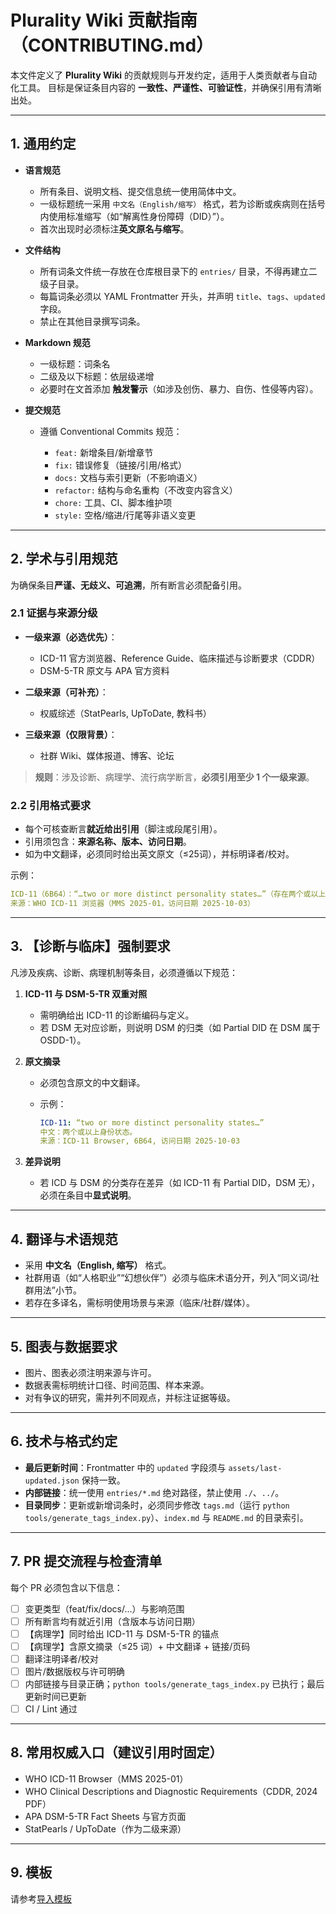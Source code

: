 # Plurality Wiki 贡献指南（CONTRIBUTING.md）

本文件定义了 **Plurality Wiki** 的贡献规则与开发约定，适用于人类贡献者与自动化工具。
目标是保证条目内容的 **一致性、严谨性、可验证性**，并确保引用有清晰出处。

---

## 1. 通用约定

* **语言规范**

  * 所有条目、说明文档、提交信息统一使用简体中文。
  * 一级标题统一采用 `中文名（English/缩写）` 格式，若为诊断或疾病则在括号内使用标准缩写（如“解离性身份障碍（DID）”）。
  * 首次出现时必须标注**英文原名与缩写**。

* **文件结构**

  * 所有词条文件统一存放在仓库根目录下的 `entries/` 目录，不得再建立二级子目录。
  * 每篇词条必须以 YAML Frontmatter 开头，并声明 `title`、`tags`、`updated` 字段。
  * 禁止在其他目录撰写词条。

* **Markdown 规范**

  * 一级标题：词条名
  * 二级及以下标题：依层级递增
  * 必要时在文首添加 **触发警示**（如涉及创伤、暴力、自伤、性侵等内容）。

* **提交规范**

  * 遵循 Conventional Commits 规范：

    * `feat:` 新增条目/新增章节
    * `fix:` 错误修复（链接/引用/格式）
    * `docs:` 文档与索引更新（不影响语义）
    * `refactor:` 结构与命名重构（不改变内容含义）
    * `chore:` 工具、CI、脚本维护项
    * `style:` 空格/缩进/行尾等非语义变更

---

## 2. 学术与引用规范

为确保条目**严谨、无歧义、可追溯**，所有断言必须配备引用。

### 2.1 证据与来源分级

* **一级来源（必选优先）**：

  * ICD-11 官方浏览器、Reference Guide、临床描述与诊断要求（CDDR）
  * DSM-5-TR 原文与 APA 官方资料
* **二级来源（可补充）**：

  * 权威综述（StatPearls, UpToDate, 教科书）
* **三级来源（仅限背景）**：

  * 社群 Wiki、媒体报道、博客、论坛

> **规则**：涉及诊断、病理学、流行病学断言，**必须引用至少 1 个一级来源**。

### 2.2 引用格式要求

* 每个可核查断言**就近给出引用**（脚注或段尾引用）。
* 引用须包含：**来源名称、版本、访问日期**。
* 如为中文翻译，必须同时给出英文原文（≤25词），并标明译者/校对。

示例：

```yaml
ICD-11（6B64）：“…two or more distinct personality states…”（存在两个或以上身份状态）。
来源：WHO ICD-11 浏览器（MMS 2025-01，访问日期 2025-10-03）
```

---

## 3. 【诊断与临床】强制要求

凡涉及疾病、诊断、病理机制等条目，必须遵循以下规范：

1. **ICD-11 与 DSM-5-TR 双重对照**

   * 需明确给出 ICD-11 的诊断编码与定义。
   * 若 DSM 无对应诊断，则说明 DSM 的归类（如 Partial DID 在 DSM 属于 OSDD-1）。

2. **原文摘录**

   * 必须包含原文的中文翻译。
   * 示例：

     ```yaml
     ICD-11: “two or more distinct personality states…”
     中文：两个或以上身份状态。
     来源：ICD-11 Browser, 6B64, 访问日期 2025-10-03
     ```

3. **差异说明**

   * 若 ICD 与 DSM 的分类存在差异（如 ICD-11 有 Partial DID，DSM 无），必须在条目中**显式说明**。

---

## 4. 翻译与术语规范

* 采用 **中文名（English, 缩写）** 格式。
* 社群用语（如“人格职业”“幻想伙伴”）必须与临床术语分开，列入“同义词/社群用法”小节。
* 若存在多译名，需标明使用场景与来源（临床/社群/媒体）。

---

## 5. 图表与数据要求

* 图片、图表必须注明来源与许可。
* 数据表需标明统计口径、时间范围、样本来源。
* 对有争议的研究，需并列不同观点，并标注证据等级。

---

## 6. 技术与格式约定

* **最后更新时间**：Frontmatter 中的 `updated` 字段须与 `assets/last-updated.json` 保持一致。
* **内部链接**：统一使用 `entries/*.md` 绝对路径，禁止使用 `./`、`../`。
* **目录同步**：更新或新增词条时，必须同步修改 `tags.md`（运行 `python tools/generate_tags_index.py`）、`index.md` 与 `README.md` 的目录索引。

---

## 7. PR 提交流程与检查清单

每个 PR 必须包含以下信息：

* [ ] 变更类型（feat/fix/docs/...）与影响范围
* [ ] 所有断言均有就近引用（含版本与访问日期）
* [ ] 【病理学】同时给出 ICD-11 与 DSM-5-TR 的锚点
* [ ] 【病理学】含原文摘录（≤25 词）+ 中文翻译 + 链接/页码
* [ ] 翻译注明译者/校对
* [ ] 图片/数据版权与许可明确
* [ ] 内部链接与目录正确；`python tools/generate_tags_index.py` 已执行；最后更新时间已更新
* [ ] CI / Lint 通过

---

## 8. 常用权威入口（建议引用时固定）

* WHO ICD-11 Browser（MMS 2025-01）
* WHO Clinical Descriptions and Diagnostic Requirements（CDDR, 2024 PDF）
* APA DSM-5-TR Fact Sheets 与官方页面
* StatPearls / UpToDate（作为二级来源）

---

## 9. 模板

请参考[导入模板](docs/TEMPLATE_ENTRY.md)
